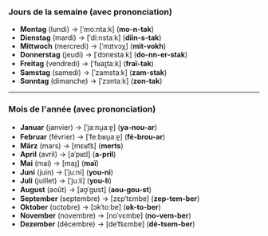 ### **Jours de la semaine** (avec prononciation)

- **Montag** (lundi) → [ˈmoːntaːk] (**mo-n-tak**)
- **Dienstag** (mardi) → [ˈdiːnstaːk] (**diin-s-tak**)
- **Mittwoch** (mercredi) → [ˈmɪtvɔχ] (**mit-vokh**)
- **Donnerstag** (jeudi) → [ˈdɔnɐstaːk] (**do-nn-er-stak**)
- **Freitag** (vendredi) → [ˈfʁaɪ̯taːk] (**fraï-tak**)
- **Samstag** (samedi) → [ˈzamstaːk] (**zam-stak**)
- **Sonntag** (dimanche) → [ˈzɔntaːk] (**zon-tak**)

---

### **Mois de l'année** (avec prononciation)

- **Januar** (janvier) → [ˈjaːnu̯aːɐ̯] (**ya-nou-ar**)
- **Februar** (février) → [ˈfeːbʁu̯aːɐ̯] (**fé-brou-ar**)
- **März** (mars) → [mɛʁt͡s] (**merts**)
- **April** (avril) → [aˈpʁɪl] (**a-pril**)
- **Mai** (mai) → [maɪ̯] (**maï**)
- **Juni** (juin) → [ˈjuːni] (**you-ni**)
- **Juli** (juillet) → [ˈjuːli] (**you-li**)
- **August** (août) → [aʊ̯ˈɡʊst] (**aou-gou-st**)
- **September** (septembre) → [zɛpˈtɛmbɐ] (**zep-tem-ber**)
- **Oktober** (octobre) → [ɔkˈtoːbɐ] (**ok-to-ber**)
- **November** (novembre) → [noˈvɛmbɐ] (**no-vem-ber**)
- **Dezember** (décembre) → [deˈt͡sɛmbɐ] (**dé-tsem-ber**)